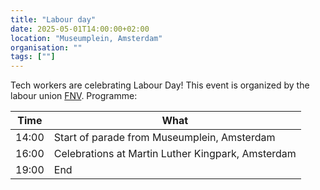 ```yaml
---
title: "Labour day"
date: 2025-05-01T14:00:00+02:00
location: "Museumplein, Amsterdam"
organisation: ""
tags: [""]
---
```


Tech workers are celebrating Labour Day! This event is organized by the labour union [FNV](https://www.fnv.nl/acties/dag-van-de-arbeid). Programme:

| Time  | What                                              |
| ----- | ------------------------------------------------- |
| 14:00 | Start of parade from Museumplein, Amsterdam       |
| 16:00 | Celebrations at Martin Luther Kingpark, Amsterdam |
| 19:00 | End                                               |
